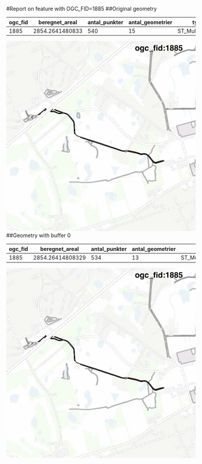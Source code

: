 #Report on feature with OGC_FID=1885
##Original geometry



| ogc_fid | beregnet_areal  | antal_punkter | antal_geometrier |      type       |
|---------|-----------------|---------------|------------------|-----------------|
|    1885 | 2854.2641480833 |           540 |               15 | ST_MultiPolygon|
![geom](../images/1885_invalid.jpg)
##Geometry with buffer 0



| ogc_fid |  beregnet_areal  | antal_punkter | antal_geometrier |      type       |
|---------|------------------|---------------|------------------|-----------------|
|    1885 | 2854.26414808329 |           534 |               13 | ST_MultiPolygon|
![geom](../images/1885_buffer0.jpg)
